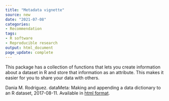 ```yaml
---
title: "Metadata vignette"
source: new
date: "2021-07-08"
categories:
- Recommendation
tags:
- R software
- Reproducible research
output: html_document
page_update: complete
---
```


This package has a collection of functions that lets you create information about a dataset in R and store that information as an attribute. This makes it easier for you to share your data with others.

<!--more-->

Dania M. Rodriguez. dataMeta: Making and appending a data dictionary to an R dataset, 2017-08-11. Available in [html format][rod1].

[rod1]: https://cran.r-project.org/web/packages/dataMeta/vignettes/dataMeta_Vignette.html
